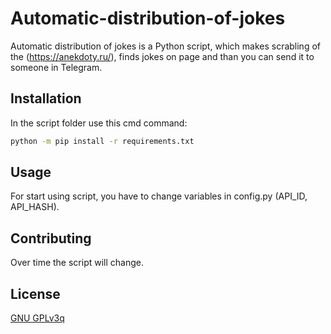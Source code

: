 # Automatic-distribution-of-jokes

Automatic distribution of jokes is a Python script, which makes scrabling of the (https://anekdoty.ru/), finds jokes on page and than you can send it to someone in Telegram.

## Installation

In the script folder use this cmd command: 
```bash
python -m pip install -r requirements.txt
```

## Usage
For start using script, you have to change variables in config.py (API_ID, API_HASH).

## Contributing

Over time the script will change.

## License

[GNU GPLv3q](https://choosealicense.com/licenses/agpl-3.0/)
